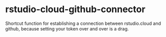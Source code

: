 # rstudio-cloud-github-connector
Shortcut function for establishing a connection between rstudio.cloud and github, because setting your token over and over is a drag.
